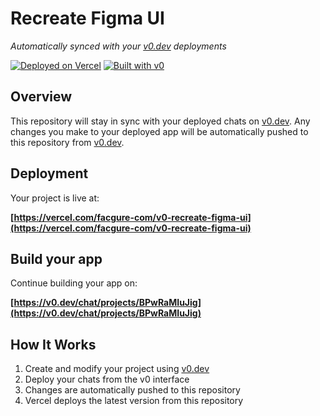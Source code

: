 # Recreate Figma UI

*Automatically synced with your [v0.dev](https://v0.dev) deployments*

[![Deployed on Vercel](https://img.shields.io/badge/Deployed%20on-Vercel-black?style=for-the-badge&logo=vercel)](https://vercel.com/facgure-com/v0-recreate-figma-ui)
[![Built with v0](https://img.shields.io/badge/Built%20with-v0.dev-black?style=for-the-badge)](https://v0.dev/chat/projects/BPwRaMIuJig)

## Overview

This repository will stay in sync with your deployed chats on [v0.dev](https://v0.dev).
Any changes you make to your deployed app will be automatically pushed to this repository from [v0.dev](https://v0.dev).

## Deployment

Your project is live at:

**[https://vercel.com/facgure-com/v0-recreate-figma-ui](https://vercel.com/facgure-com/v0-recreate-figma-ui)**

## Build your app

Continue building your app on:

**[https://v0.dev/chat/projects/BPwRaMIuJig](https://v0.dev/chat/projects/BPwRaMIuJig)**

## How It Works

1. Create and modify your project using [v0.dev](https://v0.dev)
2. Deploy your chats from the v0 interface
3. Changes are automatically pushed to this repository
4. Vercel deploys the latest version from this repository

